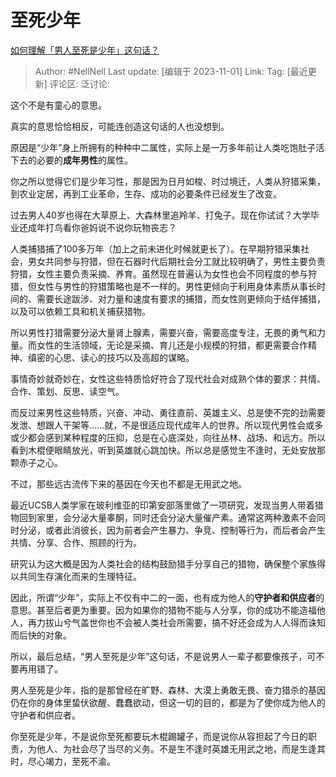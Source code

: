 # 至死少年
[如何理解「男人至死是少年」这句话？](https://www.zhihu.com/question/22764187/answer/3272395032)

> Author: #NellNell
> Last update: [编辑于 2023-11-01]
> Link:
> Tag: [最近更新]
> 评论区:
> 泛讨论:

这个不是有童心的意思。

真实的意思恰恰相反，可能连创造这句话的人也没想到。

原因是“少年”身上所拥有的种种中二属性，实际上是一万多年前让人类吃饱肚子活下去的必要的**成年男性**的属性。

你之所以觉得它们是少年习性，那是因为日月如梭、时过境迁，人类从狩猎采集，到农业定居，再到工业革命，生存、成功的必要条件已经发生了改变。

过去男人40岁也得在大草原上、大森林里追羚羊、打兔子。现在你试试？大学毕业还成年打鸟看你爸妈说不说你玩物丧志？

人类捕猎捕了100多万年（加上之前未进化时候就更长了）。在早期狩猎采集社会，男女共同参与狩猎，但在石器时代后期社会分工就比较明确了，男性主要负责狩猎，女性主要负责采摘、养育。虽然现在普遍认为女性也会不同程度的参与狩猎，但女性与男性的狩猎策略也是不一样的。男性更倾向于利用身体素质从事长时间的、需要长途跋涉、对力量和速度有要求的捕猎，而女性则更倾向于结伴捕猎，以及可以依赖工具和机关捕获猎物。

所以男性打猎需要分泌大量肾上腺素，需要兴奋，需要高度专注，无畏的勇气和力量。而女性的生活领域，无论是采摘、育儿还是小规模的狩猎，都更需要合作精神、缜密的心思、读心的技巧以及高超的谋略。

事情奇妙就奇妙在，女性这些特质恰好符合了现代社会对成熟个体的要求：共情、合作、策划、反思、读空气。

而反过来男性这些特质，兴奋、冲动、勇往直前、英雄主义、总是使不完的劲需要发泄、想跟人干架等……就，不是很适应现代成年人的世界。所以现代男性会或多或少都会感到某种程度的压抑，总是在心底深处，向往丛林、战场、和远方。所以看到木棍便眼睛放光，听到英雄就心跳加快。所以总是感觉生不逢时，无处安放那颗赤子之心。

不过，那些远古流传下来的基因在今天也不都是无用武之地。

最近UCSB人类学家在玻利维亚的印第安部落里做了一项研究，发现当男人带着猎物回到家里，会分泌大量睾酮，同时还会分泌大量催产素。通常这两种激素不会同时分泌，或者此消彼长，因为前者会产生暴力、争竞、控制等行为，而后者会产生共情、分享、合作、照顾的行为。

研究认为这大概是因为人类社会的结构鼓励猎手分享自己的猎物，确保整个家族得以共同生存演化而来的生理特征。

因此，所谓“少年”，实际上不仅有中二的一面，也有成为他人的**守护者和供应者**的意思。甚至后者更为重要。因为如果你的猎物不能与人分享，你的成功不能造福他人，再力拔山兮气盖世你也不会被人类社会所需要，搞不好还会成为人人得而诛知而后快的对象。

所以，最后总结，“男人至死是少年”这句话，不是说男人一辈子都要像孩子，可不要再用错了。

男人至死是少年，指的是那曾经在旷野、森林、大漠上勇敢无畏、奋力猎杀的基因仍在你的身体里蛰伏欲醒、蠢蠢欲动，但这一切的目的，都是为了使你成为他人的守护者和供应者。

你至死是少年，不是说你至死都要玩木棍踢罐子，而是说你从容担起了今日的职责，为他人、为社会尽了当尽的义务。不是生不逢时英雄无用武之地，而是生逢其时，尽心竭力，至死不渝。